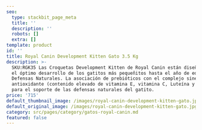 ```yaml
---
seo:
  type: stackbit_page_meta
  title: ''
  description: ''
  robots: []
  extra: []
template: product
id: ''
title: Royal Canin Development Kitten Gato 3.5 Kg
description: >-
  SKU:RGK35 Las Croquetas Development Kitten de Royal Canin están diseñadas para
  el óptimo desarrollo de los gatitos más pequeñitos hasta el año de edad.
  Defensas Naturales. La asociación de prebióticos con el complejo sinérgico
  antioxidante (contenido elevado de vitamina E, vitamina C, Luteína y Taurina),
  para el soporte de las defensas naturales del gatito.
price: '715'
default_thumbnail_image: /images/royal-canin-development-kitten-gato.jpg
default_original_image: /images/royal-canin-development-kitten-gato.jpg
category: src/pages/category/gatos-royal-canin.md
featured: false
---
```

